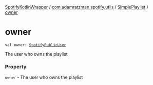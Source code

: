 [SpotifyKotlinWrapper](../../index.md) / [com.adamratzman.spotify.utils](../index.md) / [SimplePlaylist](index.md) / [owner](./owner.md)

# owner

`val owner: `[`SpotifyPublicUser`](../-spotify-public-user/index.md)

The user who owns the playlist

### Property

`owner` - The user who owns the playlist